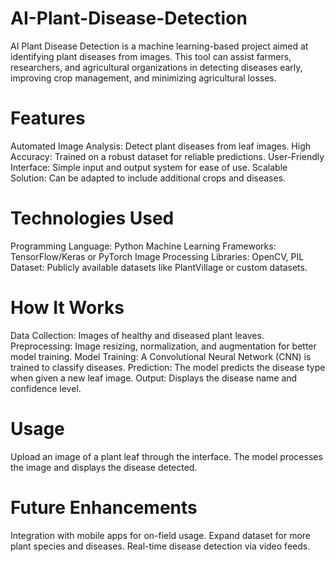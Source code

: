 # AI-Plant-Disease-Detection

AI Plant Disease Detection is a machine learning-based project aimed at identifying plant diseases from images. This tool can assist farmers, researchers, and agricultural organizations in detecting diseases early, improving crop management, and minimizing agricultural losses.

# Features

Automated Image Analysis: Detect plant diseases from leaf images.
High Accuracy: Trained on a robust dataset for reliable predictions.
User-Friendly Interface: Simple input and output system for ease of use.
Scalable Solution: Can be adapted to include additional crops and diseases.

# Technologies Used

Programming Language: Python
Machine Learning Frameworks: TensorFlow/Keras or PyTorch
Image Processing Libraries: OpenCV, PIL
Dataset: Publicly available datasets like PlantVillage or custom datasets.

# How It Works

Data Collection: Images of healthy and diseased plant leaves.
Preprocessing: Image resizing, normalization, and augmentation for better model training.
Model Training: A Convolutional Neural Network (CNN) is trained to classify diseases.
Prediction: The model predicts the disease type when given a new leaf image.
Output: Displays the disease name and confidence level.

# Usage

Upload an image of a plant leaf through the interface.
The model processes the image and displays the disease detected.

# Future Enhancements

Integration with mobile apps for on-field usage.
Expand dataset for more plant species and diseases.
Real-time disease detection via video feeds.
